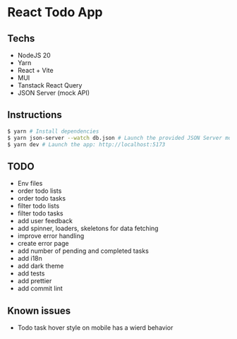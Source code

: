 # React Todo App

## Techs
- NodeJS 20
- Yarn
- React + Vite
- MUI
- Tanstack React Query
- JSON Server (mock API)

## Instructions

```bash
$ yarn # Install dependencies
$ yarn json-server --watch db.json # Launch the provided JSON Server mock API (optional): http://localhost:3000
$ yarn dev # Launch the app: http://localhost:5173
```

## TODO
- Env files
- order todo lists
- order todo tasks
- filter todo lists
- filter todo tasks
- add user feedback
- add spinner, loaders, skeletons for data fetching
- improve error handling
- create error page
- add number of pending and completed tasks
- add i18n
- add dark theme
- add tests
- add prettier
- add commit lint

## Known issues
- Todo task hover style on mobile has a wierd behavior